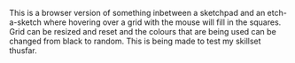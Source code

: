 This is a browser version of something inbetween a sketchpad and an etch-a-sketch where hovering over a grid with the mouse will fill in the squares. Grid can be resized and reset and the colours that are being used can be changed from black to random. This is being made to test my skillset thusfar.
